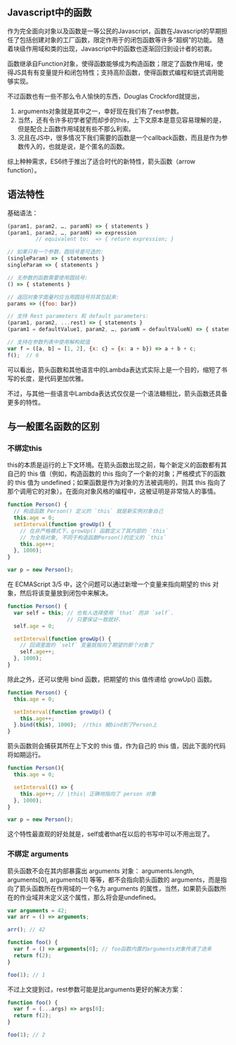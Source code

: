 ## Javascript中的函数

作为完全面向对象以及函数是一等公民的Javascript，函数在Javascript的早期担任了包括创建对象的工厂函数，限定作用于的闭包函数等许多“超纲”的功能。
随着块级作用域和类的出现，Javascript中的函数也逐渐回归到设计者的初衷。

函数继承自Function对象，使得函数能够成为构造函数；限定了函数作用域，使得JS具有有变量提升和闭包特性；支持高阶函数，使得函数式编程和链式调用能够实现。

不过函数也有一些不那么令人愉快的东西，Douglas Crockford就提出，
1. arguments对象就是其中之一，幸好现在我们有了rest参数。
2. 当然，还有令许多初学者望而却步的this，上下文原本是意见容易理解的是，但是配合上函数作用域就有些不那么利索。
3. 况且在JS中，很多情况下我们需要的函数是一个callback函数，而且是作为参数传入的，也就是说，是个匿名的函数。

综上种种需求，ES6终于推出了适合时代的新特性，箭头函数（arrow function）。

## 语法特性

基础语法：

```javascript
(param1, param2, …, paramN) => { statements }
(param1, param2, …, paramN) => expression
         // equivalent to:  => { return expression; }

// 如果只有一个参数，圆括号是可选的:
(singleParam) => { statements }
singleParam => { statements }

// 无参数的函数需要使用圆括号:
() => { statements }

// 返回对象字面量时应当用圆括号将其包起来:
params => ({foo: bar})

// 支持 Rest parameters 和 default parameters:
(param1, param2, ...rest) => { statements }
(param1 = defaultValue1, param2, …, paramN = defaultValueN) => { statements }

// 支持在参数列表中使用解构赋值
var f = ([a, b] = [1, 2], {x: c} = {x: a + b}) => a + b + c;
f();  // 6
```
可以看出，箭头函数和其他语言中的Lambda表达式实际上是一个目的，缩短了书写的长度，是代码更加优雅。

不过，与其他一些语言中Lambda表达式仅仅是一个语法糖相比，箭头函数还具备更多的特性。

## 与一般匿名函数的区别

### 不绑定this

this的本质是运行的上下文环境。在箭头函数出现之前，每个新定义的函数都有其自己的  this 值（例如，构造函数的 this 指向了一个新的对象；严格模式下的函数的 this 值为 undefined；如果函数是作为对象的方法被调用的，则其 this 指向了那个调用它的对象）。在面向对象风格的编程中，这被证明是非常恼人的事情。

```javascript 
function Person() {
  // 构造函数 Person() 定义的 `this` 就是新实例对象自己
  this.age = 0;
  setInterval(function growUp() {
    // 在非严格模式下，growUp() 函数定义了其内部的 `this`
    // 为全局对象, 不同于构造函数Person()的定义的 `this`
    this.age++; 
  }, 1000);
}

var p = new Person();
```
在 ECMAScript 3/5 中，这个问题可以通过新增一个变量来指向期望的 this 对象，然后将该变量放到闭包中来解决。

```javascript
function Person() {
  var self = this; // 也有人选择使用 `that` 而非 `self`. 
                   // 只要保证一致就好.
  self.age = 0;

  setInterval(function growUp() {
    // 回调里面的 `self` 变量就指向了期望的那个对象了
    self.age++;
  }, 1000);
}
```
除此之外，还可以使用 bind 函数，把期望的 this 值传递给 growUp() 函数。

```javascript
function Person() {
  this.age = 0;

  setInterval(function growUp() {
    this.age++;
  }.bind(this), 1000);  //this 被bind到了Person上
}
```

箭头函数则会捕获其所在上下文的  this 值，作为自己的 this 值，因此下面的代码将如期运行。

```javascript
function Person(){
  this.age = 0;

  setInterval(() => {
    this.age++; // |this| 正确地指向了 person 对象
  }, 1000);
}

var p = new Person();
```
这个特性最直观的好处就是，self或者that在以后的书写中可以不用出现了。

### 不绑定 arguments

箭头函数不会在其内部暴露出  arguments 对象： arguments.length, arguments[0], arguments[1] 等等，都不会指向箭头函数的 arguments，而是指向了箭头函数所在作用域的一个名为 arguments 的属性，当然，如果箭头函数所在的作业域并未定义这个属性，那么将会是undefined。

```javascript
var arguments = 42;
var arr = () => arguments;

arr(); // 42

function foo() {
  var f = () => arguments[0]; // foo函数内置的arguments对象传递了进来
  return f(2);
}

foo(1); // 1
```
不过上文提到过，rest参数可能是比arguments更好的解决方案：

```javascript
function foo() { 
  var f = (...args) => args[0]; 
  return f(2); 
}

foo(1); // 2
```
